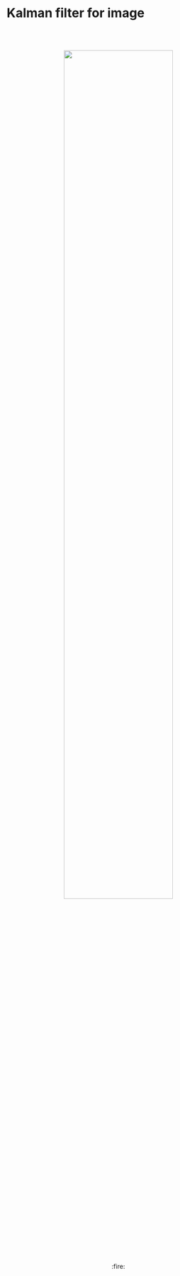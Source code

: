 # Kalman filter for image

<br>
<br>
<p align="center">
    <img src='./KF_result.gif' width=70%>
    <br>
    :fire:
</p>